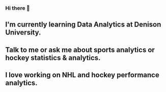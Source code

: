 ### Hi there 👋
## I'm currently learning Data Analytics at Denison University.
## Talk to me or ask me about sports analytics or hockey statistics & analytics.
## I love working on NHL and hockey performance analytics.

<!--
**colesheegs/colesheegs** is a ✨ _special_ ✨ repository because its `README.md` (this file) appears on your GitHub profile.

Here are some ideas to get you started:

- 🔭 I’m currently working on ...
- 🌱 I’m currently learning ...
- 👯 I’m looking to collaborate on ...
- 🤔 I’m looking for help with ...
- 💬 Ask me about ...
- 📫 How to reach me: ...
- 😄 Pronouns: ...
- ⚡ Fun fact: ...
-->
